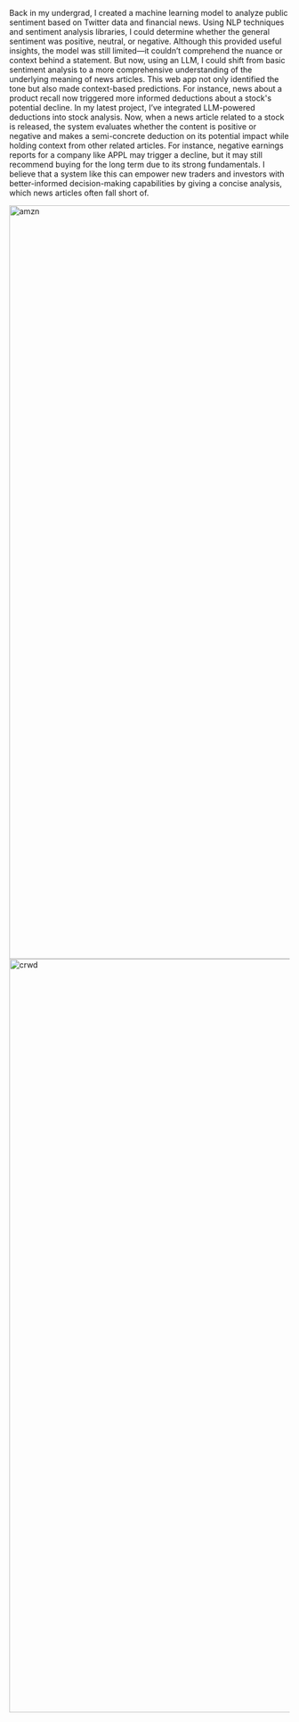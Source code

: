 Back in my undergrad, I created a machine learning model to analyze public sentiment based on Twitter data and financial news. Using NLP techniques and sentiment analysis libraries, I could determine whether the general sentiment was positive, neutral, or negative. Although this provided useful insights, the model was still limited—it couldn’t comprehend the nuance or context behind a statement. 
But now, using an LLM, I could shift from basic sentiment analysis to a more comprehensive understanding of the underlying meaning of news articles. This web app not only identified the tone but also made context-based predictions. For instance, news about a product recall now triggered more informed deductions about a stock's potential decline. In my latest project, I’ve integrated LLM-powered deductions into stock analysis. Now, when a news article related to a stock is released, the system evaluates whether the content is positive or negative and makes a semi-concrete deduction on its potential impact while holding context from other related articles. For instance, negative earnings reports for a company like APPL may trigger a decline, but it may still recommend buying for the long term due to its strong fundamentals. I believe that a system like this can empower new traders and investors with better-informed decision-making capabilities by giving a concise analysis, which news articles often fall short of.

<img width="1352" alt="amzn" src="https://github.com/user-attachments/assets/e6ef8db7-6bbd-46e1-b1b1-c472cd84c33b">
<img width="1352" alt="crwd" src="https://github.com/user-attachments/assets/be1e352c-2109-4d09-a9dd-08e0bc79ea6e">
